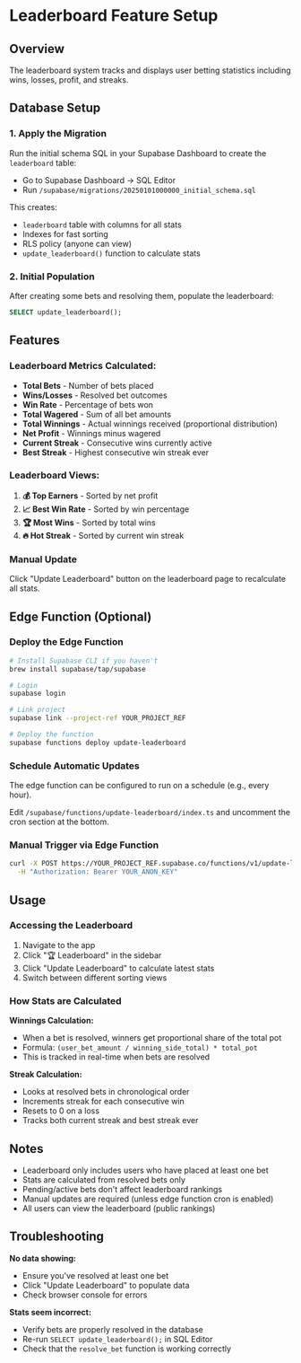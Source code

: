 # Leaderboard Feature Setup

## Overview
The leaderboard system tracks and displays user betting statistics including wins, losses, profit, and streaks.

## Database Setup

### 1. Apply the Migration
Run the initial schema SQL in your Supabase Dashboard to create the `leaderboard` table:
- Go to Supabase Dashboard → SQL Editor
- Run `/supabase/migrations/20250101000000_initial_schema.sql`

This creates:
- `leaderboard` table with columns for all stats
- Indexes for fast sorting
- RLS policy (anyone can view)
- `update_leaderboard()` function to calculate stats

### 2. Initial Population
After creating some bets and resolving them, populate the leaderboard:

```sql
SELECT update_leaderboard();
```

## Features

### Leaderboard Metrics Calculated:
- **Total Bets** - Number of bets placed
- **Wins/Losses** - Resolved bet outcomes
- **Win Rate** - Percentage of bets won
- **Total Wagered** - Sum of all bet amounts
- **Total Winnings** - Actual winnings received (proportional distribution)
- **Net Profit** - Winnings minus wagered
- **Current Streak** - Consecutive wins currently active
- **Best Streak** - Highest consecutive win streak ever

### Leaderboard Views:
1. **💰 Top Earners** - Sorted by net profit
2. **📈 Best Win Rate** - Sorted by win percentage
3. **🏆 Most Wins** - Sorted by total wins
4. **🔥 Hot Streak** - Sorted by current win streak

### Manual Update
Click "Update Leaderboard" button on the leaderboard page to recalculate all stats.

## Edge Function (Optional)

### Deploy the Edge Function
```bash
# Install Supabase CLI if you haven't
brew install supabase/tap/supabase

# Login
supabase login

# Link project
supabase link --project-ref YOUR_PROJECT_REF

# Deploy the function
supabase functions deploy update-leaderboard
```

### Schedule Automatic Updates
The edge function can be configured to run on a schedule (e.g., every hour).

Edit `/supabase/functions/update-leaderboard/index.ts` and uncomment the cron section at the bottom.

### Manual Trigger via Edge Function
```bash
curl -X POST https://YOUR_PROJECT_REF.supabase.co/functions/v1/update-leaderboard \
  -H "Authorization: Bearer YOUR_ANON_KEY"
```

## Usage

### Accessing the Leaderboard
1. Navigate to the app
2. Click "🏆 Leaderboard" in the sidebar
3. Click "Update Leaderboard" to calculate latest stats
4. Switch between different sorting views

### How Stats are Calculated

**Winnings Calculation:**
- When a bet is resolved, winners get proportional share of the total pot
- Formula: `(user_bet_amount / winning_side_total) * total_pot`
- This is tracked in real-time when bets are resolved

**Streak Calculation:**
- Looks at resolved bets in chronological order
- Increments streak for each consecutive win
- Resets to 0 on a loss
- Tracks both current streak and best streak ever

## Notes

- Leaderboard only includes users who have placed at least one bet
- Stats are calculated from resolved bets only
- Pending/active bets don't affect leaderboard rankings
- Manual updates are required (unless edge function cron is enabled)
- All users can view the leaderboard (public rankings)

## Troubleshooting

**No data showing:**
- Ensure you've resolved at least one bet
- Click "Update Leaderboard" to populate data
- Check browser console for errors

**Stats seem incorrect:**
- Verify bets are properly resolved in the database
- Re-run `SELECT update_leaderboard();` in SQL Editor
- Check that the `resolve_bet` function is working correctly
